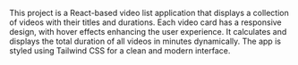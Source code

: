 This project is a React-based video list application that displays a collection of videos with their titles and durations. Each video card has a responsive design, with hover effects enhancing the user experience. It calculates and displays the total duration of all videos in minutes dynamically. The app is styled using Tailwind CSS for a clean and modern interface.